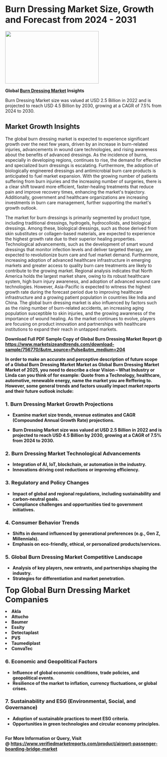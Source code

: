 <H1>Burn Dressing Market Size, Growth and Forecast from 2024 - 2031</H1><img class="aligncenter size-medium wp-image-584254" src="https://thirdeyenews.in/wp-content/uploads/2024/09/Global-Market-Research-300x168.jpeg" alt="" width="300" height="168" /><p><strong>Global&nbsp;<a href="https://www.marketsizeandtrends.com/download-sample/756770/&amp;utm_source=Pulse&amp;utm_medium=204">Burn Dressing Market</a> Insights</strong></p><p>Burn Dressing Market size was valued at USD 2.5 Billion in 2022 and is projected to reach USD 4.5 Billion by 2030, growing at a CAGR of 7.5% from 2024 to 2030.</p><p><h2>Market Growth Insights</h2> <p>The global burn dressing market is expected to experience significant growth over the next few years, driven by an increase in burn-related injuries, advancements in wound care technologies, and rising awareness about the benefits of advanced dressings. As the incidence of burns, especially in developing regions, continues to rise, the demand for effective and specialized burn dressings is escalating. Furthermore, the adoption of biologically engineered dressings and antimicrobial burn care products is anticipated to fuel market expansion. With the growing number of patients suffering from burn injuries and the increasing number of surgeries, there is a clear shift toward more efficient, faster-healing treatments that reduce pain and improve recovery times, enhancing the market's trajectory. Additionally, government and healthcare organizations are increasing investments in burn care management, further supporting the market's growth outlook.</p> <p><strong></strong></p> <p>The market for burn dressings is primarily segmented by product type, including traditional dressings, hydrogels, hydrocolloids, and biological dressings. Among these, biological dressings, such as those derived from skin substitutes or collagen-based materials, are expected to experience the highest growth rate due to their superior healing properties. Technological advancements, such as the development of smart wound dressings that monitor infection levels and deliver targeted therapy, are expected to revolutionize burn care and fuel market demand. Furthermore, increasing adoption of advanced healthcare infrastructure in emerging markets and greater access to quality burn care treatments are likely to contribute to the growing market. Regional analysis indicates that North America holds the largest market share, owing to its robust healthcare system, high burn injury awareness, and adoption of advanced wound care technologies. However, Asia-Pacific is expected to witness the highest growth rate during the forecast period due to improving healthcare infrastructure and a growing patient population in countries like India and China. The global burn dressing market is also influenced by factors such as the rising number of burn-related accidents, an increasing aging population susceptible to skin injuries, and the growing awareness of the importance of wound healing. As the market continues to evolve, players are focusing on product innovation and partnerships with healthcare institutions to expand their reach in untapped markets. <p><strong></p><p><span class=""><strong>Download Full PDF Sample Copy of Global Burn Dressing Market Report</strong> @ <a href="https://www.marketsizeandtrends.com/download-sample/756770/&amp;utm_source=Pulse&amp;utm_medium=204" target="_blank">https://www.marketsizeandtrends.com/download-sample/756770/&amp;utm_source=Pulse&amp;utm_medium=204</a></span></p><p>In order to make an accurate and perceptive description of future scope of a Global&nbsp;Burn Dressing Market Market as Global&nbsp;Burn Dressing Market Market of 2025, you need to describe a clear Vision &ndash; What Industry or Linda can you think of for example: Quote from a Technology, healthcare, automotive, renewable energy, name the market you are Reffering to. However, some general trends and factors usually impact market reports and their future outlook include:</p><h3>1.&nbsp;<strong>Burn Dressing Market Growth Projections</strong></h3><ul><li>Examine market size trends, revenue estimates and CAGR (Compounded Annual Growth Rate) projections.</li><li><p>Burn Dressing Market size was valued at USD 2.5 Billion in 2022 and is projected to reach USD 4.5 Billion by 2030, growing at a CAGR of 7.5% from 2024 to 2030.</p></li></ul><h3>2.&nbsp;<strong>Burn Dressing Market Technological Advancements</strong></h3><ul><li>Integration of AI, IoT, blockchain, or automation in the industry.</li><li>Innovations driving cost reductions or improving efficiency.</li></ul><h3>3.&nbsp;<strong>Regulatory and Policy Changes</strong></h3><ul><li>Impact of global and regional regulations, including sustainability and carbon-neutral goals.</li><li>Compliance challenges and opportunities tied to government initiatives.</li></ul><h3>4.&nbsp;<strong>Consumer Behavior Trends</strong></h3><ul><li>Shifts in demand influenced by generational preferences (e.g., Gen Z, Millennials).</li><li>Emphasis on eco-friendly, ethical, or personalized products/services.</li></ul><h3>5.&nbsp;<strong>Global Burn Dressing Market Competitive Landscape</strong></h3><ul><li>Analysis of key players, new entrants, and partnerships shaping the industry.</li><li>Strategies for differentiation and market penetration.</li></ul><p data-pm-slice="1 1 []"><span style="color: inherit; font-family: inherit; font-size: 25px;">Top Global Burn Dressing Market Companies</span></p><div class="" data-test-id=""><p><li>Akla</li><li> Attucho</li><li> Baumer</li><li> Essity</li><li> Detectaplast</li><li> PVS</li><li> Taumediplast</li><li> ConvaTec</li></p></div><h3>6.&nbsp;<strong>Economic and Geopolitical Factors</strong></h3><ul><li>Influence of global economic conditions, trade policies, and geopolitical events.</li><li>Resilience of the market to inflation, currency fluctuations, or global crises.</li></ul><h3>7.&nbsp;<strong>Sustainability and ESG (Environmental, Social, and Governance)</strong></h3><ul><li>Adoption of sustainable practices to meet ESG criteria.</li><li>Opportunities in green technologies and circular economy principles.</li></ul><h2><strong style="font-size: 14px;">For More Information or Query, Visit @&nbsp;</strong><a style="background-color: #ffffff; font-size: 14px;" href="https://www.marketsizeandtrends.com/report/burn-dressing-market/" target="_blank">https://www.verifiedmarketreports.com/product/airport-passenger-boarding-bridge-market</a></h2>
